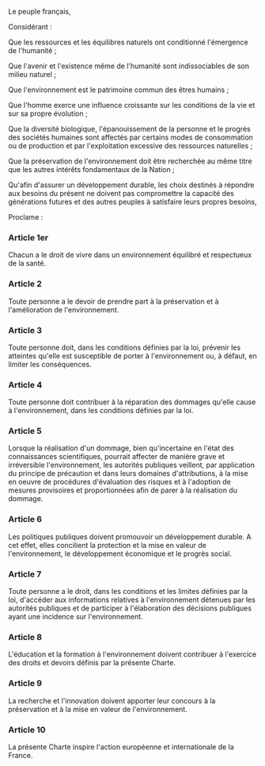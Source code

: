 Le peuple français,

Considérant :

Que les ressources et les équilibres naturels ont conditionné l'émergence de l'humanité ;

Que l'avenir et l'existence même de l'humanité sont indissociables de son milieu naturel ;

Que l'environnement est le patrimoine commun des êtres humains ;

Que l'homme exerce une influence croissante sur les conditions de la vie et sur sa propre évolution ;

Que la diversité biologique, l'épanouissement de la personne et le progrès des sociétés humaines sont affectés par certains modes de consommation ou de production et par l'exploitation excessive des ressources naturelles ;

Que la préservation de l'environnement doit être recherchée au même titre que les autres intérêts fondamentaux de la Nation ;

Qu'afin d'assurer un développement durable, les choix destinés à répondre aux besoins du présent ne doivent pas compromettre la capacité des générations futures et des autres peuples à satisfaire leurs propres besoins,

Proclame :

### Article 1er

Chacun a le droit de vivre dans un environnement équilibré et respectueux de la santé.

### Article 2

Toute personne a le devoir de prendre part à la préservation et à l'amélioration de l'environnement.

### Article 3

Toute personne doit, dans les conditions définies par la loi, prévenir les atteintes qu'elle est susceptible de porter à l'environnement ou, à défaut, en limiter les conséquences.

### Article 4

Toute personne doit contribuer à la réparation des dommages qu'elle cause à l'environnement, dans les conditions définies par la loi.

### Article 5

Lorsque la réalisation d'un dommage, bien qu'incertaine en l'état des connaissances scientifiques, pourrait affecter de manière grave et irréversible l'environnement, les autorités publiques veillent, par application du principe de précaution et dans leurs domaines d'attributions, à la mise en oeuvre de procédures d'évaluation des risques et à l'adoption de mesures provisoires et proportionnées afin de parer à la réalisation du dommage.

### Article 6

Les politiques publiques doivent promouvoir un développement durable. A cet effet, elles concilient la protection et la mise en valeur de l'environnement, le développement économique et le progrès social.

### Article 7

Toute personne a le droit, dans les conditions et les limites définies par la loi, d'accéder aux informations relatives à l'environnement détenues par les autorités publiques et de participer à l'élaboration des décisions publiques ayant une incidence sur l'environnement.

### Article 8

L'éducation et la formation à l'environnement doivent contribuer à l'exercice des droits et devoirs définis par la présente Charte.

### Article 9

La recherche et l'innovation doivent apporter leur concours à la préservation et à la mise en valeur de l'environnement.

### Article 10

La présente Charte inspire l'action européenne et internationale de la France.
